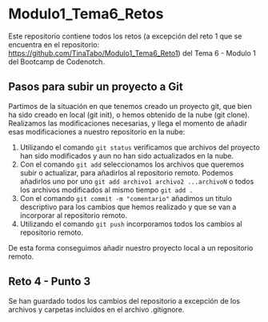 # Modulo1_Tema6_Retos
Este repositorio contiene todos los retos (a excepción del reto 1 que se encuentra en el repositorio: https://github.com/TinaTabo/Modulo1_Tema6_Reto1) del Tema 6 - Modulo 1 del Bootcamp de Codenotch.

## Pasos para subir un proyecto a Git
Partimos de la situación en que tenemos creado un proyecto git, que bien ha sido creado en local (git init),
o hemos obtenido de la nube (git clone). Realizamos las modificaciones necesarias, y llega el momento de añadir
esas modificaciones a nuestro repositorio en la nube:
1. Utilizando el comando ```git status``` verificamos que archivos del proyecto han sido modificados y aun no han sido actualizados en la nube.
2. Con el comando ```git add``` seleccionamos los archivos que queremos subir o actualizar, para añadirlos al
repositorio remoto. Podemos añadirlos uno por uno ```git add archivo1 archivo2 ...archivoN``` o todos los archivos modificados al mismo tiempo ```git add .```
3. Con el comando ```git commit -m "comentario"``` añadimos un titulo descriptivo para los cambios que hemos
realizado y que se van a incorporar al repositorio remoto.
4. Utilizando el comando ```git push``` incorporamos todos los cambios al repositorio remoto.

De esta forma conseguimos añadir nuestro proyecto local a un repositorio remoto.
## Reto 4 - Punto 3
Se han guardado todos los cambios del repositorio a excepción de los archivos y carpetas incluidos
en el archivo .gitignore.

